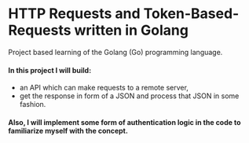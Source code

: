 # HTTP Requests and Token-Based-Requests written in Golang

Project based learning of the Golang (Go) programming language. 


#### In this project I will build:
* an API which can make requests to a remote server, 
* get the response in form of a JSON and process that JSON in some fashion. 

#### Also, I will implement some form of authentication logic in the code to familiarize myself with the concept.



